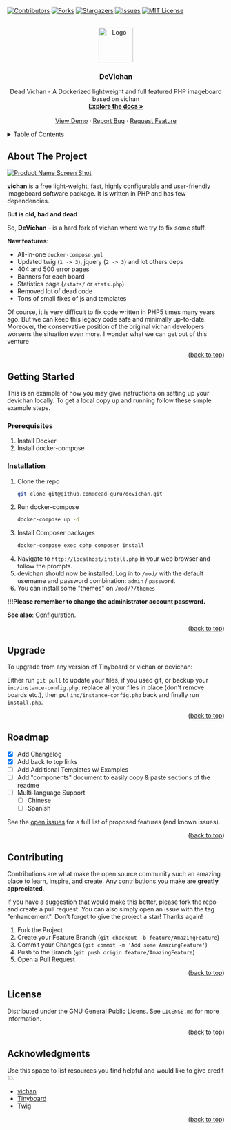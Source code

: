 <a name="readme-top"></a>



<!-- PROJECT SHIELDS -->
<!--
*** I'm using markdown "reference style" links for readability.
*** Reference links are enclosed in brackets [ ] instead of parentheses ( ).
*** See the bottom of this document for the declaration of the reference variables
*** for contributors-url, forks-url, etc. This is an optional, concise syntax you may use.
*** https://www.markdownguide.org/basic-syntax/#reference-style-links
-->
[![Contributors][contributors-shield]][contributors-url]
[![Forks][forks-shield]][forks-url]
[![Stargazers][stars-shield]][stars-url]
[![Issues][issues-shield]][issues-url]
[![MIT License][license-shield]][license-url]



<!-- PROJECT LOGO -->
<br />
<div align="center">
  <a href="https://github.com/dead-guru/devichan">
    <img src="images/logo.png" alt="Logo" width="80" height="80">
  </a>

<h3 align="center">DeVichan</h3>

  <p align="center">
    Dead Vichan - A Dockerized lightweight and full featured PHP imageboard based on vichan
    <br />
    <a href="https://github.com/dead-guru/devichan/wiki"><strong>Explore the docs »</strong></a>
    <br />
    <br />
    <a href="https://4.dead.guru/">View Demo</a>
    ·
    <a href="https://github.com/dead-guru/devichan/issues">Report Bug</a>
    ·
    <a href="https://github.com/dead-guru/devichan/issues">Request Feature</a>
  </p>
</div>



<!-- TABLE OF CONTENTS -->
<details>
  <summary>Table of Contents</summary>
  <ol>
    <li>
      <a href="#about-the-project">About The Project</a>
    </li>
    <li>
      <a href="#getting-started">Getting Started</a>
      <ul>
        <li><a href="#prerequisites">Prerequisites</a></li>
        <li><a href="#installation">Installation</a></li>
      </ul>
    </li>
    <li><a href="#upgrade">Upgrade</a></li>
    <li><a href="#roadmap">Roadmap</a></li>
    <li><a href="#contributing">Contributing</a></li>
    <li><a href="#license">License</a></li>
    <li><a href="#acknowledgments">Acknowledgments</a></li>
  </ol>
</details>



<!-- ABOUT THE PROJECT -->
## About The Project

[![Product Name Screen Shot][product-screenshot]](https://user-images.githubusercontent.com/1472664/211690585-1732c076-4889-447f-88ff-8912b18b4a05.png)

**vichan** is a free light-weight, fast, highly configurable and user-friendly imageboard software package. It is written in PHP and has few dependencies.

**But is old, bad and dead**

So, **DeVichan** - is a hard fork of vichan where we try to fix some stuff.

**New features**:
* All-in-one `docker-compose.yml`
* Updated twig (`1 -> 3`), jquery (`2 -> 3`) and lot others deps
* 404 and 500 error pages
* Banners for each board
* Statistics page (`/stats/` or `stats.php`)
* Removed lot of dead code
* Tons of small fixes of js and templates

Of course, it is very difficult to fix code written in PHP5 times many years ago. But we can keep this legacy code safe and minimally up-to-date. Moreover, the conservative position of the original vichan developers worsens the situation even more. I wonder what we can get out of this venture

<p align="right">(<a href="#readme-top">back to top</a>)</p>


<!-- GETTING STARTED -->
## Getting Started

This is an example of how you may give instructions on setting up your devichan locally.
To get a local copy up and running follow these simple example steps.

### Prerequisites

1) Install Docker
2) Install docker-compose

### Installation

1. Clone the repo
   ```sh
   git clone git@github.com:dead-guru/devichan.git
   ```
2. Run docker-compose
   ```sh
   docker-compose up -d
   ```
3. Install Composer packages
   ```sh
   docker-compose exec cphp composer install
   ```
4. Navigate to `http://localhost/install.php` in your web browser and follow the prompts.
5. devichan should now be installed. Log in to `/mod/` with the default username and password combination: `admin` / `password`.
6. You can install some "themes" on `/mod/?/themes`

**!!!Please remember to change the administrator account password.**

**See also**: [Configuration](https://github.com/dead-guru/devichan/wiki/Configuraion).

<p align="right">(<a href="#readme-top">back to top</a>)</p>



<!-- Upgrade details -->
## Upgrade

To upgrade from any version of Tinyboard or vichan or devichan:

Either run `git pull` to update your files, if you used git, or backup your `inc/instance-config.php`, replace all your files in place (don't remove boards etc.), then put `inc/instance-config.php` back and finally run `install.php`.

<p align="right">(<a href="#readme-top">back to top</a>)</p>



<!-- ROADMAP -->
## Roadmap

- [x] Add Changelog
- [x] Add back to top links
- [ ] Add Additional Templates w/ Examples
- [ ] Add "components" document to easily copy & paste sections of the readme
- [ ] Multi-language Support
    - [ ] Chinese
    - [ ] Spanish

See the [open issues](https://github.com/dead-guru/devichan/issues) for a full list of proposed features (and known issues).

<p align="right">(<a href="#readme-top">back to top</a>)</p>



<!-- CONTRIBUTING -->
## Contributing

Contributions are what make the open source community such an amazing place to learn, inspire, and create. Any contributions you make are **greatly appreciated**.

If you have a suggestion that would make this better, please fork the repo and create a pull request. You can also simply open an issue with the tag "enhancement".
Don't forget to give the project a star! Thanks again!

1. Fork the Project
2. Create your Feature Branch (`git checkout -b feature/AmazingFeature`)
3. Commit your Changes (`git commit -m 'Add some AmazingFeature'`)
4. Push to the Branch (`git push origin feature/AmazingFeature`)
5. Open a Pull Request

<p align="right">(<a href="#readme-top">back to top</a>)</p>



<!-- LICENSE -->
## License

Distributed under the GNU General Public Licens. See `LICENSE.md` for more information.

<p align="right">(<a href="#readme-top">back to top</a>)</p>


<!-- ACKNOWLEDGMENTS -->
## Acknowledgments

Use this space to list resources you find helpful and would like to give credit to.

* [vichan](https://github.com/vichan-devel/vichan)
* [Tinyboard](https://github.com/savetheinternet/Tinyboard)
* [Twig](https://twig.symfony.com/doc/2.x/)


<p align="right">(<a href="#readme-top">back to top</a>)</p>



<!-- MARKDOWN LINKS & IMAGES -->
<!-- https://www.markdownguide.org/basic-syntax/#reference-style-links -->
[contributors-shield]: https://img.shields.io/github/contributors/dead-guru/devichan.svg?style=for-the-badge
[contributors-url]: https://github.com/dead-guru/devichan/graphs/contributors
[forks-shield]: https://img.shields.io/github/forks/dead-guru/devichan.svg?style=for-the-badge
[forks-url]: https://github.com/dead-guru/devichan/network/members
[stars-shield]: https://img.shields.io/github/stars/dead-guru/devichan.svg?style=for-the-badge
[stars-url]: https://github.com/dead-guru/devichan/stargazers
[issues-shield]: https://img.shields.io/github/issues/dead-guru/devichan.svg?style=for-the-badge
[issues-url]: https://github.com/dead-guru/devichan/issues
[license-shield]: https://img.shields.io/badge/License-GPLv3-blue.svg?style=for-the-badge
[license-url]: https://github.com/dead-guru/devichan/blob/master/LICENSE.txt
[product-screenshot]: https://user-images.githubusercontent.com/1472664/211690585-1732c076-4889-447f-88ff-8912b18b4a05.png
